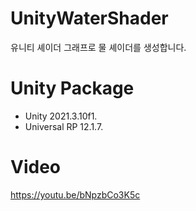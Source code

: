 # UnityWaterShader
유니티 셰이더 그래프로 물 셰이더를 생성합니다.

# Unity Package      
 - Unity 2021.3.10f1.        
 - Universal RP 12.1.7.       

# Video
<https://youtu.be/bNpzbCo3K5c>
